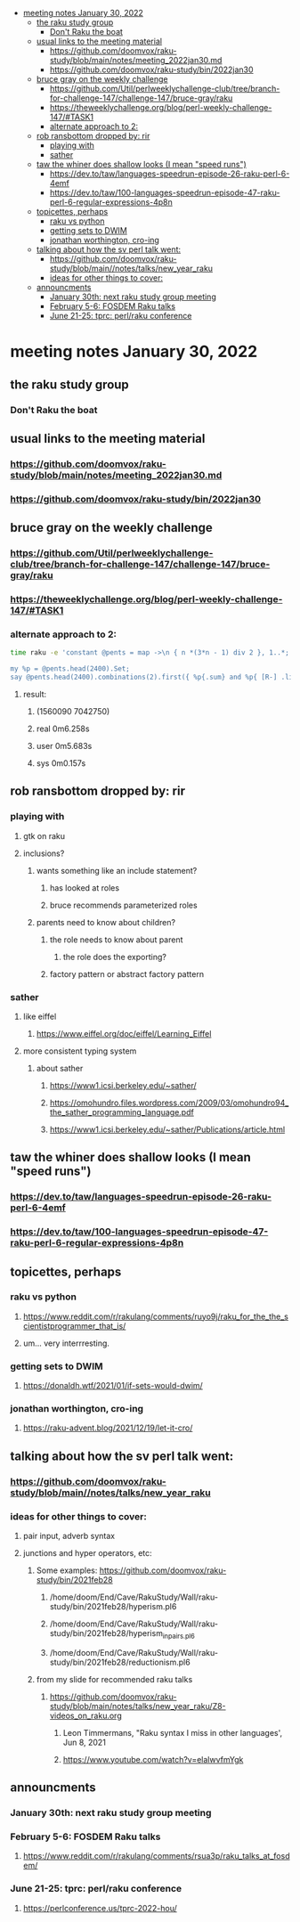 - [meeting notes January 30, 2022](#org4a2c4d0)
  - [the raku study group](#org9782117)
    - [Don't Raku the boat](#org9e1833b)
  - [usual links to the meeting material](#org0d5358a)
    - [<https://github.com/doomvox/raku-study/blob/main/notes/meeting_2022jan30.md>](#org9d3624e)
    - [<https://github.com/doomvox/raku-study/bin/2022jan30>](#orgf767d42)
  - [bruce gray on the weekly challenge](#orgef2bf3c)
    - [<https://github.com/Util/perlweeklychallenge-club/tree/branch-for-challenge-147/challenge-147/bruce-gray/raku>](#org0bdfc20)
    - [<https://theweeklychallenge.org/blog/perl-weekly-challenge-147/#TASK1>](#org453450a)
    - [alternate approach to 2:](#orgcfe1613)
  - [rob ransbottom dropped by: rir](#orgf45b7c5)
    - [playing with](#org3104c8e)
    - [sather](#orgb54e1a5)
  - [taw the whiner does shallow looks (I mean "speed runs")](#orge13814f)
    - [<https://dev.to/taw/languages-speedrun-episode-26-raku-perl-6-4emf>](#org76af4dc)
    - [<https://dev.to/taw/100-languages-speedrun-episode-47-raku-perl-6-regular-expressions-4p8n>](#org3ce5a24)
  - [topicettes, perhaps](#orgff71a4a)
    - [raku vs python](#org8ba36be)
    - [getting sets to DWIM](#org2f73dcd)
    - [jonathan worthington, cro-ing](#orgaacd416)
  - [talking about how the sv perl talk went:](#orgc5caa4c)
    - [<https://github.com/doomvox/raku-study/blob/main//notes/talks/new_year_raku>](#orgad5b213)
    - [ideas for other things to cover:](#org0920a02)
  - [announcments](#org7bf5a3c)
    - [January 30th: next raku study group meeting](#orgb30c8c7)
    - [February 5-6: FOSDEM Raku talks](#orgae938fa)
    - [June 21-25: tprc: perl/raku conference](#orgdac39a7)


<a id="org4a2c4d0"></a>

# meeting notes January 30, 2022


<a id="org9782117"></a>

## the raku study group


<a id="org9e1833b"></a>

### Don't Raku the boat


<a id="org0d5358a"></a>

## usual links to the meeting material


<a id="org9d3624e"></a>

### <https://github.com/doomvox/raku-study/blob/main/notes/meeting_2022jan30.md>


<a id="orgf767d42"></a>

### <https://github.com/doomvox/raku-study/bin/2022jan30>


<a id="orgef2bf3c"></a>

## bruce gray on the weekly challenge


<a id="org0bdfc20"></a>

### <https://github.com/Util/perlweeklychallenge-club/tree/branch-for-challenge-147/challenge-147/bruce-gray/raku>


<a id="org453450a"></a>

### <https://theweeklychallenge.org/blog/perl-weekly-challenge-147/#TASK1>


<a id="orgcfe1613"></a>

### alternate approach to 2:

```sh
time raku -e 'constant @pents = map ->\n { n *(3*n - 1) div 2 }, 1..*;

my %p = @pents.head(2400).Set;
say @pents.head(2400).combinations(2).first({ %p{.sum} and %p{ [R-] .list } });'
```

1.  result:

    1.  (1560090 7042750)
    
    2.  real 0m6.258s
    
    3.  user 0m5.683s
    
    4.  sys 0m0.157s


<a id="orgf45b7c5"></a>

## rob ransbottom dropped by: rir


<a id="org3104c8e"></a>

### playing with

1.  gtk on raku

2.  inclusions?

    1.  wants something like an include statement?
    
        1.  has looked at roles
        
        2.  bruce recommends parameterized roles
    
    2.  parents need to know about children?
    
        1.  the role needs to know about parent
        
            1.  the role does the exporting?
        
        2.  factory pattern or abstract factory pattern


<a id="orgb54e1a5"></a>

### sather

1.  like eiffel

    1.  <https://www.eiffel.org/doc/eiffel/Learning_Eiffel>

2.  more consistent typing system

    1.  about sather
    
        1.  <https://www1.icsi.berkeley.edu/~sather/>
        
        2.  <https://omohundro.files.wordpress.com/2009/03/omohundro94_the_sather_programming_language.pdf>
        
        3.  <https://www1.icsi.berkeley.edu/~sather/Publications/article.html>


<a id="orge13814f"></a>

## taw the whiner does shallow looks (I mean "speed runs")


<a id="org76af4dc"></a>

### <https://dev.to/taw/languages-speedrun-episode-26-raku-perl-6-4emf>


<a id="org3ce5a24"></a>

### <https://dev.to/taw/100-languages-speedrun-episode-47-raku-perl-6-regular-expressions-4p8n>


<a id="orgff71a4a"></a>

## topicettes, perhaps


<a id="org8ba36be"></a>

### raku vs python

1.  <https://www.reddit.com/r/rakulang/comments/ruyo9j/raku_for_the_the_scientistprogrammer_that_is/>

2.  um&#x2026; very interrresting.


<a id="org2f73dcd"></a>

### getting sets to DWIM

1.  <https://donaldh.wtf/2021/01/if-sets-would-dwim/>


<a id="orgaacd416"></a>

### jonathan worthington, cro-ing

1.  <https://raku-advent.blog/2021/12/19/let-it-cro/>


<a id="orgc5caa4c"></a>

## talking about how the sv perl talk went:


<a id="orgad5b213"></a>

### <https://github.com/doomvox/raku-study/blob/main//notes/talks/new_year_raku>


<a id="org0920a02"></a>

### ideas for other things to cover:

1.  pair input, adverb syntax

2.  junctions and hyper operators, etc:

    1.  Some examples: <https://github.com/doomvox/raku-study/bin/2021feb28>
    
        1.  /home/doom/End/Cave/RakuStudy/Wall/raku-study/bin/2021feb28/hyperism.pl6
        
        2.  /home/doom/End/Cave/RakuStudy/Wall/raku-study/bin/2021feb28/hyperism<sub>in</sub><sub>pairs.pl6</sub>
        
        3.  /home/doom/End/Cave/RakuStudy/Wall/raku-study/bin/2021feb28/reductionism.pl6
    
    2.  from my slide for recommended raku talks
    
        1.  <https://github.com/doomvox/raku-study/blob/main/notes/talks/new_year_raku/Z8-videos_on_raku.org>
        
            1.  Leon Timmermans, "Raku syntax I miss in other languages', Jun 8, 2021
            
            2.  <https://www.youtube.com/watch?v=elalwvfmYgk>


<a id="org7bf5a3c"></a>

## announcments


<a id="orgb30c8c7"></a>

### January 30th: next raku study group meeting


<a id="orgae938fa"></a>

### February 5-6: FOSDEM Raku talks

1.  <https://www.reddit.com/r/rakulang/comments/rsua3p/raku_talks_at_fosdem/>


<a id="orgdac39a7"></a>

### June 21-25: tprc: perl/raku conference

1.  <https://perlconference.us/tprc-2022-hou/>
